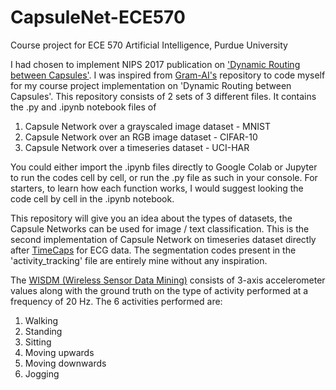 # CapsuleNet-ECE570
Course project for ECE 570 Artificial Intelligence, Purdue University

I had chosen to implement NIPS 2017 publication on ['Dynamic Routing between Capsules'](https://papers.nips.cc/paper/2017/file/2cad8fa47bbef282badbb8de5374b894-Paper.pdf). I was inspired from [Gram-AI's](https://github.com/gram-ai/capsule-networks) repository to code myself for my course project implementation on 'Dynamic Routing between Capsules'. This repository consists of 2 sets of 3 different files. It contains the .py and .ipynb notebook files of 

1. Capsule Network over a grayscaled image dataset - MNIST
2. Capsule Network over an RGB image dataset - CIFAR-10
3. Capsule Network over a timeseries dataset - UCI-HAR

You could either import the .ipynb files directly to Google Colab or Jupyter to run the codes cell by cell, or run the .py file as such in your console. For starters, to learn how each function works, I would suggest looking the code cell by cell in the .ipynb notebook. 

This repository will give you an idea about the types of datasets, the Capsule Networks can be used for image / text classification. This is the second implementation of Capsule Network on timeseries dataset directly after [TimeCaps](https://arxiv.org/abs/1911.11800) for ECG data. The segmentation codes present in the 'activity_tracking' file are entirely mine without any inspiration. 

The [WISDM (Wireless Sensor Data Mining)](https://www.cis.fordham.edu/wisdm/dataset.php) consists of 3-axis accelerometer values along with the ground truth on the type of activity performed at a frequency of 20 Hz. The 6 activities performed are: 
1. Walking 
2. Standing
3. Sitting
4. Moving upwards
5. Moving downwards
6. Jogging
